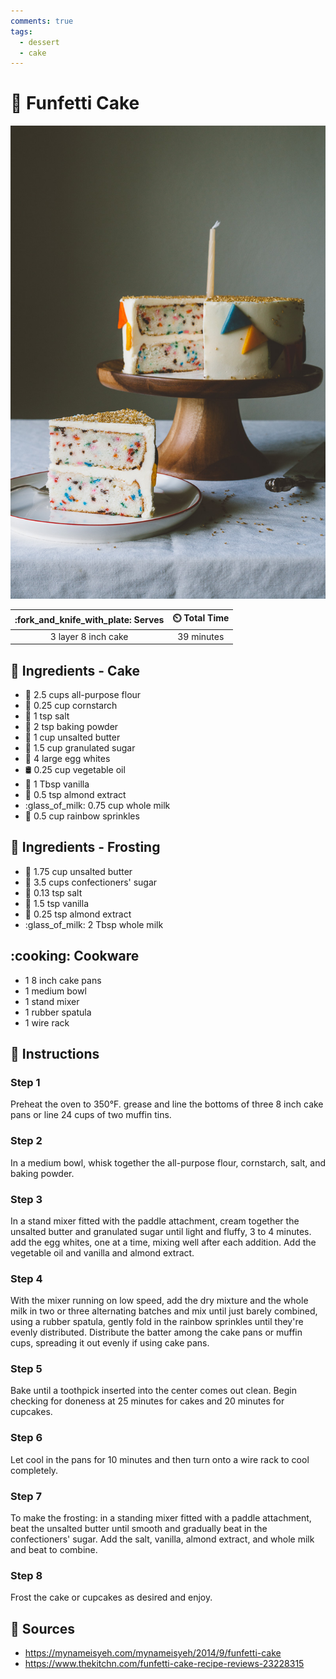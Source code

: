 ```yaml
---
comments: true
tags:
  - dessert
  - cake
---
```

# :cake: Funfetti Cake

![Funfetti Cake](../assets/images/funfetti-cake.jpg)

| :fork_and_knife_with_plate: Serves | :timer_clock: Total Time |
|:----------------------------------:|:-----------------------: |
| 3 layer 8 inch cake | 39 minutes |

## :salt: Ingredients - Cake

- :ear_of_rice: 2.5 cups all-purpose flour
- :corn: 0.25 cup cornstarch
- :salt: 1 tsp salt
- :dash: 2 tsp baking powder
- :butter: 1 cup unsalted butter
- :candy: 1.5 cup granulated sugar
- :egg: 4 large egg whites
- :oil_drum: 0.25 cup vegetable oil
- :icecream: 1 Tbsp vanilla
- :chestnut: 0.5 tsp almond extract
- :glass_of_milk: 0.75 cup whole milk
- :rainbow: 0.5 cup rainbow sprinkles

## :salt: Ingredients - Frosting

- :butter: 1.75 cup unsalted butter
- :candy: 3.5 cups confectioners' sugar
- :salt: 0.13 tsp salt
- :icecream: 1.5 tsp vanilla
- :chestnut: 0.25 tsp almond extract
- :glass_of_milk: 2 Tbsp whole milk

## :cooking: Cookware

- 1 8 inch cake pans
- 1 medium bowl
- 1 stand mixer
- 1 rubber spatula
- 1 wire rack

## :pencil: Instructions

### Step 1

Preheat the oven to 350°F. grease and line the bottoms of three 8 inch cake pans or line 24 cups of two muffin tins.

### Step 2

In a medium bowl, whisk together the all-purpose flour, cornstarch, salt, and baking powder.

### Step 3

In a stand mixer fitted with the paddle attachment, cream together the unsalted butter and granulated sugar until light
and fluffy, 3 to 4 minutes. add the egg whites, one at a time, mixing well after each addition. Add the vegetable oil
and vanilla and almond extract.

### Step 4

With the mixer running on low speed, add the dry mixture and the whole milk in two or three alternating batches and mix
until just barely combined, using a rubber spatula, gently fold in the rainbow sprinkles until they're evenly
distributed. Distribute the batter among the cake pans or muffin cups, spreading it out evenly if using cake pans.

### Step 5

Bake until a toothpick inserted into the center comes out clean. Begin checking for doneness at 25 minutes for cakes and
20 minutes for cupcakes.

### Step 6

Let cool in the pans for 10 minutes and then turn onto a wire rack to cool completely.

### Step 7

To make the frosting: in a standing mixer fitted with a paddle attachment, beat the unsalted butter until smooth and
gradually beat in the confectioners' sugar. Add the salt, vanilla, almond extract, and whole milk and beat to combine.

### Step 8

Frost the cake or cupcakes as desired and enjoy.

## :link: Sources

- <https://mynameisyeh.com/mynameisyeh/2014/9/funfetti-cake>
- <https://www.thekitchn.com/funfetti-cake-recipe-reviews-23228315>
